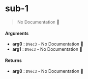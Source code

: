 # sub\-1

> No Documentation 🚧

#### Arguments

- **arg0** : `DVec3` \- No Documentation 🚧
- **arg1** : `DVec3` \- No Documentation 🚧

#### Returns

- **arg0** : `DVec3` \- No Documentation 🚧